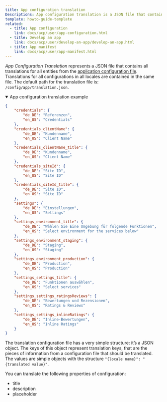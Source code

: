 ```yaml
---
title: App configuration translation
Descriptions: App configuration translation is a JSON file that contains all translations for all entities from the application configuration file.
template: howto-guide-template
related:
  - title: App configuration
    link: docs/acp/user/app-configuration.html
  - title: Develop an app
    link: docs/acp/user/develop-an-app/develop-an-app.html
  - title: App manifest
    link: docs/acp/user/app-manifest.html
---
```


*App Configuration Translation* represents a JSON file that contains all translations for all entities from the [application configuration file](/docs/acp/user/app-configuration.html).
Translations for all configurations in all locales are contained in the same file. The default path for the translation file is: `/config/app/translation.json`.

<details open>
<summary>App configuration translation example</summary>

```json
{
    "credentials": {
        "de_DE": "Referenzen",
        "en_US": "Credentials"
    },
    "credentials_clientName": {
        "de_DE": "Kundenname",
        "en_US": "Client Name"
    },
    "credentials_clientName_title": {
        "de_DE": "Kundenname",
        "en_US": "Client Name"
    },
    "credentials_siteId": {
        "de_DE": "Site ID",
        "en_US": "Site ID"
    },
    "credentials_siteId_title": {
        "de_DE": "Site ID",
        "en_US": "Site ID"
    },
    "settings": {
        "de_DE": "Einstellungen",
        "en_US": "Settings"
    },
    "settings_environment_title": {
        "de_DE": "Wählen Sie Eine Umgebung für folgende Funktionen",
        "en_US": "Select environment for the services below"
    },
    "settings_environment_staging": {
        "de_DE": "Staging",
        "en_US": "Staging"
    },
    "settings_environment_production": {
        "de_DE": "Production",
        "en_US": "Production"
    },
    "settings_settings_title": {
        "de_DE": "Funktionen auswählen",
        "en_US": "Select services"
    },
    "settings_settings_ratingsReviews": {
        "de_DE": "Bewertungen und Rezensionen",
        "en_US": "Ratings & Reviews"
    },
    "settings_settings_inlineRatings": {
        "de_DE": "Inline-Bewertungen",
        "en_US": "Inline Ratings"
    }
}

```
</details>

The translation configuration file has a very simple structure: it’s a JSON object. The keys of this object represent translation keys, that are the pieces of information from a configuration file that should be translated. The values are simple objects with the structure `"{locale name}": "{translated value}"`.

You can translate the following properties of configuration:

- title
- description
- placeholder